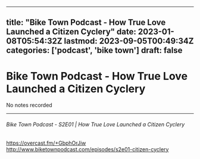 
---
title: "Bike Town Podcast - How True Love Launched a Citizen Cyclery"
date: 2023-01-08T05:54:32Z
lastmod: 2023-09-05T00:49:34Z
categories: ['podcast', 'bike town']
draft: false
---


# Bike Town Podcast - How True Love Launched a Citizen Cyclery

No notes recorded

- - -
###### Bike Town Podcast - S2E01 | How True Love Launched a Citizen Cyclery

https://overcast.fm/+GbphOrJiw  
http://www.biketownpodcast.com/episodes/s2e01-citizen-cyclery

<!-- #public #podcast #bike town# -->

<!-- {BearID:BEF5423C-B757-4016-8DD2-C724356325F3-28016-00002D97D59BAEC7} -->
